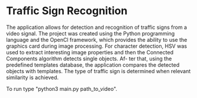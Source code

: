 # Traffic Sign Recognition

The application allows for detection and recognition of traffic signs from a video signal. The project was
created using the Python programming language and the OpenCl framework, which provides the ability
to use the graphics card during image processing. For character detection, HSV was used to extract
interesting image properties and then the Connected Components algorithm detects single objects. Af-
ter that, using the predefined templates database, the application compares the detected objects with
templates. The type of traffic sign is determined when relevant similarity is achieved.

To run type "python3 main.py path_to_video".
